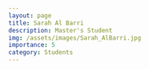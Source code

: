 ```yaml
---
layout: page
title: Sarah Al Barri
description: Master's Student
img: /assets/images/Sarah_AlBarri.jpg
importance: 5
category: Students
---
```

